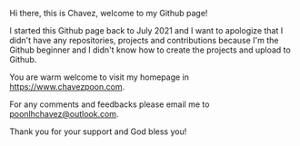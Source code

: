 Hi there, this is Chavez, welcome to my Github page!

I started this Github page back to July 2021 and I want to apologize that I didn't have any repositories, projects and contributions because I'm the Github beginner and I didn't know how to create the projects and upload to Github. 

You are warm welcome to visit my homepage in https://www.chavezpoon.com.

For any comments and feedbacks please email me to poonlhchavez@outlook.com. 

Thank you for your support and God bless you!
